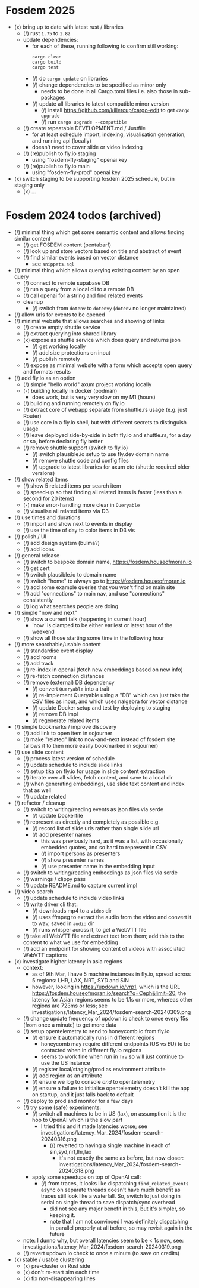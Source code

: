 # Fosdem 2025

* (x) bring up to date with latest rust / libraries
  * (/) rust `1.75` to `1.82`
  * update dependencies:
    * for each of these, running following to confirm still working:
      ```
      cargo clean
      cargo build
      cargo test
      ``` 
    * (/) do `cargo update` on libraries
    * (/) change dependencies to be specified as minor only
      * needs to be done in all Cargo.toml files i.e. also those in sub-packages
    * (/) update all libraries to latest compatible minor version
      * (/) install https://github.com/killercup/cargo-edit to get `cargo upgrade`
      * (/) run `cargo upgrade --compatible`
  * (/) create repeatable DEVELOPMENT.md / Justfile
    - for at least schedule import, indexing, visualisation generation, and running api (locally)
    - doesn't need to cover slide or video indexing
  * (/) (re)publish to fly.io staging
    - using "fosdem-fly-staging" openai key
  * (/) (re)publish to fly.io main
    - using "fosdem-fly-prod" openai key
* (x) switch staging to be supporting fosdem 2025 schedule, but in staging only
  * (x) ...

# Fosdem 2024 todos (archived)

- (/) minimal thing which get some semantic content and allows finding similar content
  - (/) get FOSDEM content (pentabarf)
  - (/) look up and store vectors based on title and abstract of event
  - (/) find similar events based on vector distance
    - see `snippets.sql`
- (/) minimal thing which allows querying existing content by an open query
  - (/) connect to remote supabase DB
  - (/) run a query from a local cli to a remote DB
  - (/) call openai for a string and find related events
  - cleanup
    - (/) switch from `dotenv` to `dotenvy` (`dotenv` no longer maintained)
- (/) allow urls for events to be opened
- (/) minimal website that allows searches and showing of links
  - (/) create empty shuttle service
  - (/) extract querying into shared library
  - (x) expose as shuttle service which does query and returns json
    - (/) get working locally
    - (/) add size protections on input
    - (/) publish remotely
  - (/) expose as minimal website with a form which accepts open query and formats results
- (/) add fly.io as an option
  - (/) simple "hello world" axum project working locally
  - (-) building locally in docker (podman)
    - does work, but is very very slow on my M1 (hours)
  - (/) building and running remotely on fly.io
  - (/) extract core of webapp separate from shuttle.rs usage (e.g. just Router)
  - (/) use core in a fly.io shell, but with different secrets to distinguish usage
  - (/) leave deployed side-by-side in both fly.io and shuttle.rs, for a day or so, before declaring fly better
  - (/) remove shuttle support (switch to fly.io)
    - (/) switch plausible.io setup to use fly.dev domain name
    - (/) remove shuttle code and config files
    - (/) upgrade to latest libraries for axum etc (shuttle required older versions)
- (/) show related items
  - (/) show 5 related items per search item
  - (/) speed-up so that finding all related items is faster (less than a second for 20 items)
  - (-) make error-handling more clear in `Queryable`
  - (/) visualise all related items via D3
- (/) use times and durations
  - (/) import and show next to events in display
  - (/) use the time of day to color items in D3 vis
- (/) polish / UI
  - (/) add design system (bulma?)
  - (/) add icons
- (/) general release
  - (/) switch to bespoke domain name, https://fosdem.houseofmoran.io
  - (/) get cert
  - (/) switch plausible.io to domain name
  - (/) switch "home" to always go to https://fosdem.houseofmoran.io
  - (/) add some example queries that you won't find on main site
  - (/) add "connections" to main nav, and use "connections" consistently
  - (/) log what searches people are doing
- (/) simple "now and next"
  - (/) show a current talk (happening in current hour)
    - 'now' is clamped to be either earliest or latest hour of the weekend
  - (/) show all those starting some time in the following hour
- (/) more searchable/usable content
  - (/) standardise event display
  - (/) add rooms
  - (/) add track
  - (/) re-index in openai (fetch new embeddings based on new info)
  - (/) re-fetch connection distances
  - (/) remove (external) DB dependency
    - (/) convert `Queryable` into a trait
    - (/) re-implement Queryable using a "DB" which can just take the CSV files as input, and which uses nalgebra for vector distance
    - (/) update Docker setup and test by deploying to staging
    - (/) remove DB impl
    - (/) regenerate related items
- (/) simple bookmarks / improve discovery
  - (/) add link to open item in sojourner
  - (/) make "related" link to now-and-next instead of fosdem site (allows it to then more easily bookmarked in sojourner)
- (/) use slide content
  - (/) process latest version of schedule
  - (/) update schedule to include slide links
  - (/) setup tika on fly.io for usage in slide content extraction
  - (/) iterate over all slides, fetch content, and save to a local dir
  - (/) when generating embeddings, use slide text content and index that as well
  - (/) update related
- (/) refactor / cleanup
  - (/) switch to writing/reading events as json files via serde
    - (/) update Dockerfile
  - (/) represent as directly and completely as possible e.g.
    - (/) record list of slide urls rather than single slide url
    - (/) add presenter names
      - this was previously hard, as it was a list, with occasionally embedded quotes, and so hard to represent in CSV
      - (/) import persons as presenters
      - (/) show presenter names
      - (/) use presenter name in the embedding input
  - (/) switch to writing/reading embeddings as json files via serde
  - (/) warnings / clippy pass
  - (/) update README.md to capture current impl
- (/) video search
  - (/) update schedule to include video links
  - (/) write driver cli that:
    - (/) downloads mp4 to a `video` dir
    - (/) uses ffmpeg to extract the audio from the video and convert it to wav, saved in `audio` dir
    - (/) runs whisper across it, to get a WebVTT file
  - (/) take all WebVTT file and extract text from them; add this to the content to what we use for embedding
  - (/) add an endpoint for showing content of videos with associated WebVTT captions
- (x) investigate higher latency in asia regions
  - context:
    - as of 9th Mar, I have 5 machine instances in fly.io, spread across 5 regions: LHR, LAX, NRT, SYD and SIN
    - however, looking in https://updown.io/vrp1, which is the URL https://fosdem.houseofmoran.io/search?q=Ceph&limit=20, the latency for Asian regions seems to be 1.1s or more, whereas other regions are 723ms or less; see investigations/latency_Mar_2024/fosdem-search-20240309.png
  - (/) change update frequency of updown.io check to once every 15s (from once a minute) to get more data
  - (/) setup opentelemetry to send to honeycomb.io from fly.io
    - (/) ensure it automatically runs in different regions
      - honeycomb may require different endpoints (US vs EU) to be contacted when in different fly.io regions
      - seems to work fine when run in `fra` so will just continue to use the US instance
    - (/) register local/staging/prod as environment attribute
    - (/) add region as an attribute
    - (/) ensure we log to console _and_ to opentelemetry
    - (/) ensure a failure to initialise opentelemetry doesn't kill the app on startup, and it just falls back to default
  - (/) deploy to prod and monitor for a few days
  - (/) try some (safe) experiments:
    - (/) switch all machines to be in US (lax), on assumption it is the hop to OpenAI which is the slow part
      - I tried this and it made latencies worse; see investigations/latency_Mar_2024/fosdem-search-20240316.png
        - (/) reverted to having a single machine in each of sin,syd,nrt,lhr,lax
          - it's not exactly the same as before, but now closer: investigations/latency_Mar_2024/fosdem-search-20240318.png
    - apply some speedups on top of OpenAI call:
      - (/) from traces, it looks like dispatching `find_related_events` async on separate threads doesn't have much benefit as traces still look like a waterfall. So, switch to just doing in serial on single thread to save dispatch/sync overhead
        - did not see any major benefit in this, but it's simpler, so keeping it.
        - note that I am not convinced I was definitely dispatching in parallel properly at all before, so may revisit again in the future
  - note: I dunno why, but overall latencies seem to be < 1s now, see: investigations/latency_Mar_2024/fosdem-search-20240319.png
  - (/) revert updown.io check to once a minute (to save on credits)
- (x) stable / usable clustering
  - (x) pre-cluster on Rust side
  - (x) don't re-start sim each time
  - (x) fix non-disappearing lines
